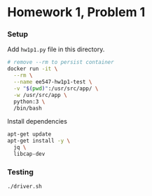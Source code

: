 # Homework 1, Problem 1

### Setup

Add `hw1p1.py` file in this directory.

```bash
# remove --rm to persist container
docker run -it \
  --rm \
  --name ee547-hw1p1-test \
  -v "$(pwd)":/usr/src/app/ \
  -w /usr/src/app \
  python:3 \
  /bin/bash
```

Install dependencies

```bash
apt-get update
apt-get install -y \
  jq \
  libcap-dev
```


### Testing

```bash
./driver.sh
```
